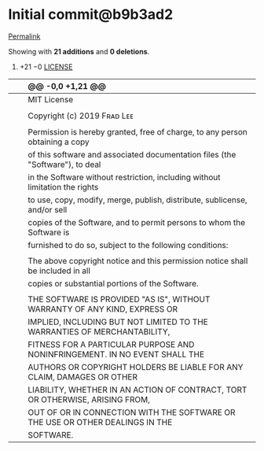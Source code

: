 # Initial commit@b9b3ad2

[Permalink](initial-commit-b9b3ad2.md)

 Showing with **21 additions** and **0 deletions**.

1.  +21 −0 [LICENSE](initial-commit-b9b3ad2.md#diff-c693279643b8cd5d248172d9c22cb7cf4ed163a3c98c8a3f69c2717edd3eacb7)

|  |  | @@ -0,0 +1,21 @@ |
| :--- | :--- | :--- |
|  |  |  MIT License |
|  |  |  |
|  |  |  Copyright \(c\) 2019 Fʀᴀᴅ Lᴇᴇ |
|  |  |  |
|  |  |  Permission is hereby granted, free of charge, to any person obtaining a copy |
|  |  |  of this software and associated documentation files \(the "Software"\), to deal |
|  |  |  in the Software without restriction, including without limitation the rights |
|  |  |  to use, copy, modify, merge, publish, distribute, sublicense, and/or sell |
|  |  |  copies of the Software, and to permit persons to whom the Software is |
|  |  |  furnished to do so, subject to the following conditions: |
|  |  |  |
|  |  |  The above copyright notice and this permission notice shall be included in all |
|  |  |  copies or substantial portions of the Software. |
|  |  |  |
|  |  |  THE SOFTWARE IS PROVIDED "AS IS", WITHOUT WARRANTY OF ANY KIND, EXPRESS OR |
|  |  |  IMPLIED, INCLUDING BUT NOT LIMITED TO THE WARRANTIES OF MERCHANTABILITY, |
|  |  |  FITNESS FOR A PARTICULAR PURPOSE AND NONINFRINGEMENT. IN NO EVENT SHALL THE |
|  |  |  AUTHORS OR COPYRIGHT HOLDERS BE LIABLE FOR ANY CLAIM, DAMAGES OR OTHER |
|  |  |  LIABILITY, WHETHER IN AN ACTION OF CONTRACT, TORT OR OTHERWISE, ARISING FROM, |
|  |  |  OUT OF OR IN CONNECTION WITH THE SOFTWARE OR THE USE OR OTHER DEALINGS IN THE |
|  |  |  SOFTWARE. |


